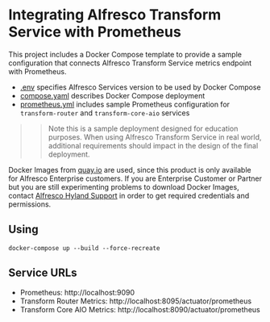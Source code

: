 # Integrating Alfresco Transform Service with Prometheus

This project includes a Docker Compose template to provide a sample configuration that connects Alfresco Transform Service metrics endpoint with Prometheus.

* [.env](.env) specifies Alfresco Services version to be used by Docker Compose
* [compose.yaml](compose.yaml) describes Docker Compose deployment
* [prometheus.yml](prometheus.yml) includes sample Prometheus configuration for `transform-router` and `transform-core-aio` services

>> Note this is a sample deployment designed for education purposes. When using Alfresco Transform Service in real world, additional requirements should impact in the design of the final deployment.

Docker Images from [quay.io](https://quay.io/organization/alfresco) are used, since this product is only available for Alfresco Enterprise customers. If you are Enterprise Customer or Partner but you are still experimenting problems to download Docker Images, contact [Alfresco Hyland Support](https://community.hyland.com) in order to get required credentials and permissions.

## Using

```
docker-compose up --build --force-recreate
```

## Service URLs

* Prometheus: http://localhost:9090
* Transform Router Metrics: http://localhost:8095/actuator/prometheus
* Transform Core AIO Metrics: http://localhost:8090/actuator/prometheus